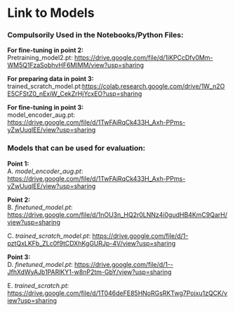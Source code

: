 # Link to Models

### Compulsorily Used in the Notebooks/Python Files:

**For fine-tuning in point 2:** <br>
Pretraining_model2.pt: https://drive.google.com/file/d/1iKPCcDfv0Mm-WM5Q1FzaSobhvHF6MIMM/view?usp=sharing

**For preparing data in point 3:** <br>
trained_scratch_model.pt:https://colab.research.google.com/drive/1W_n2OE5CFStZ0_nExiW_CekZrHjYcxEO?usp=sharing

**For fine-tuning in point 3:** <br>
model_encoder_aug.pt: https://drive.google.com/file/d/1TwFAjRqCk433H_Axh-PPms-yZwUuqlEE/view?usp=sharing

### Models that can be used for evaluation:

**Point 1:** <br>
A. *model_encoder_aug.pt*: https://drive.google.com/file/d/1TwFAjRqCk433H_Axh-PPms-yZwUuqlEE/view?usp=sharing


**Point 2:** <br>
B. *finetuned_model.pt*: https://drive.google.com/file/d/1nOU3n_HQ2r0LNNz4i0gudHB4KmC9QarH/view?usp=sharing

C. *trained_scratch_model.pt*: https://drive.google.com/file/d/1-pztQxLKFb_ZLc0f9tCDXhKgGURJp-4V/view?usp=sharing


**Point 3:** <br>
D. *finetuned_model.pt*: https://drive.google.com/file/d/1--JfhXdWyAJb1PARlKY1-w8nP2tm-GbY/view?usp=sharing

E. *trained_scratch.pt*: https://drive.google.com/file/d/1T046deFE85HNoRGsRKTwg7Pojxu1zQCK/view?usp=sharing




